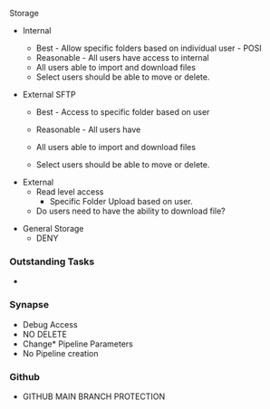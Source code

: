 Storage
- Internal
	- Best - Allow specific folders based on individual user - POSI
	- Reasonable - All users have access to internal
	
	* All users able to import and download files
	- Select users should be able to move or delete.

* External SFTP 
	* Best - Access to specific folder based on user
	* Reasonable - All users have 

	* All users able to import and download files
	- Select users should be able to move or delete.

- External 
	* Read level access
		* Specific Folder Upload based on user.
	* Do users need to have the ability to download file?

* General Storage
	* DENY

### Outstanding Tasks
* 


### Synapse
* Debug Access
* NO DELETE
* Change* Pipeline Parameters
* No Pipeline creation

### Github
* GITHUB MAIN BRANCH PROTECTION


